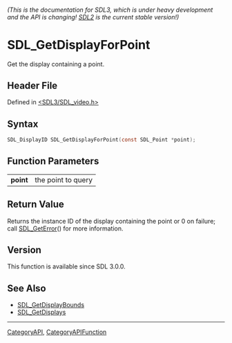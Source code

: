 ###### (This is the documentation for SDL3, which is under heavy development and the API is changing! [SDL2](https://wiki.libsdl.org/SDL2/) is the current stable version!)
# SDL_GetDisplayForPoint

Get the display containing a point.

## Header File

Defined in [<SDL3/SDL_video.h>](https://github.com/libsdl-org/SDL/blob/main/include/SDL3/SDL_video.h)

## Syntax

```c
SDL_DisplayID SDL_GetDisplayForPoint(const SDL_Point *point);

```

## Function Parameters

|               |                    |
| ------------- | ------------------ |
| **point**     | the point to query |

## Return Value

Returns the instance ID of the display containing the point or 0 on
failure; call [SDL_GetError](SDL_GetError)() for more information.

## Version

This function is available since SDL 3.0.0.

## See Also

* [SDL_GetDisplayBounds](SDL_GetDisplayBounds)
* [SDL_GetDisplays](SDL_GetDisplays)

----
[CategoryAPI](CategoryAPI), [CategoryAPIFunction](CategoryAPIFunction)

